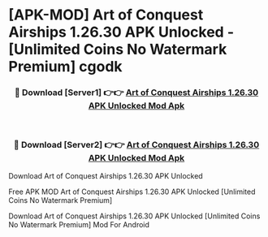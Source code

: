 # [APK-MOD] Art of Conquest   Airships 1.26.30 APK Unlocked - [Unlimited Coins No Watermark Premium] cgodk



<div align="center">
<h3>🔴 Download [Server1] 👉👉 <a href="https://momento.my/?title=Art_of_Conquest___Airships_1.26.30_APK_Unlocked">Art of Conquest   Airships 1.26.30 APK Unlocked Mod Apk</a></h3><br>

<h3>🔴 Download [Server2] 👉👉 <a href="https://momento.my/?title=Art_of_Conquest___Airships_1.26.30_APK_Unlocked">Art of Conquest   Airships 1.26.30 APK Unlocked Mod Apk</a></h3>
</div>



Download Art of Conquest   Airships 1.26.30 APK Unlocked 

Free APK MOD Art of Conquest   Airships 1.26.30 APK Unlocked [Unlimited Coins No Watermark Premium]

Download Art of Conquest   Airships 1.26.30 APK Unlocked [Unlimited Coins No Watermark Premium] Mod For Android
